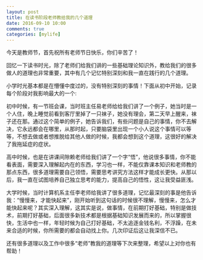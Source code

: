 ```yaml
---
layout: post
title: 在读书阶段老师教给我的几个道理
date: 2016-09-10 10:00
comments: true
categories: [mylife]
---
```

 
今天是教师节，首先祝所有老师节日快乐，你们辛苦了！

回忆一下读书时光，除了老师们给我们讲的一些基础理论知识外，教给我们的很多做人的道理也非常重要，其中有几个记忆特别深刻和我一直在践行的几个道理。

小学时光基本都是在懵懂中度过的，没有特别深刻的事情！下面从初中开始，记录每个阶段对我影响最大的一个:

初中时候，有一节班会课，当时班主任易老师给给我们讲了一个例子，她当时是一个人住，晚上睡觉前看到客厅里掉了一只袜子，她没有理会，第二天早上醒来，袜子还在那。通过这个简单的例子，她告诉我们，有些问题是自己的事情，你不去解决，它永远都会在哪里，从那时起，只要脑袋里出现一个小人说这个事情可以等等，不想去做或者想推脱给其他人做的时候，我都会想到这个道理，这很好的解决了我拖延症的症状。

高中时候，也是在讲课间隙赖老师给我们讲了一个字“悟”，他说很多事情，你不能看表面，需要深入理解起内在的东西，学习也一样，不能仅靠课本知识和老师教的那点东西，很多道理需要自己领悟，需要思考讲究方法这样才能成长更快。从那以后，我一直在试图培养自己独立思考的能力，提高自己的悟性，这让我受益匪浅。

大学时候，当时计算机系主任李老师给我讲了很多道理，记忆最深刻的事是他告诉我：“慢慢来，才能快起来”，刚开始听到这句话的时候很不理解，慢慢来，怎么才能快起来呢？其实深入理解，这其实是说，做事情，在前期打好基础，特别是做技术，前期打好基础，后面很多新技术都是根据基础知识发展而来的，所以掌握很快，生活中也一样，年轻时候为自己打好基础，不太追逐金钱名利，不浮躁，在未来合适的时候，你所需要的都会自动找上你。几次印证后这让我深信不已。

还有很多道理以及工作中很多“老师”教我的道理等下次来整理，希望以上对你也有帮助！